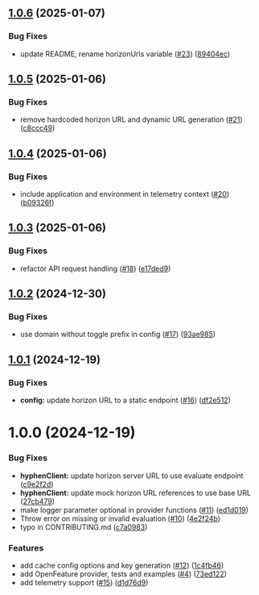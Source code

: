 ## [1.0.6](https://github.com/Hyphen/openfeature-provider-javascript-server/compare/v1.0.5...v1.0.6) (2025-01-07)


### Bug Fixes

* update README, rename horizonUrls variable ([#23](https://github.com/Hyphen/openfeature-provider-javascript-server/issues/23)) ([89404ec](https://github.com/Hyphen/openfeature-provider-javascript-server/commit/89404ec3e59c9f08b9ee192ad5fb4d86aebda691))

## [1.0.5](https://github.com/Hyphen/openfeature-provider-javascript-server/compare/v1.0.4...v1.0.5) (2025-01-06)


### Bug Fixes

* remove hardcoded horizon URL and dynamic URL generation ([#21](https://github.com/Hyphen/openfeature-provider-javascript-server/issues/21)) ([c8ccc49](https://github.com/Hyphen/openfeature-provider-javascript-server/commit/c8ccc49913c02825b21449738b8eec4dbf86d8fc))

## [1.0.4](https://github.com/Hyphen/openfeature-provider-javascript-server/compare/v1.0.3...v1.0.4) (2025-01-06)


### Bug Fixes

* include application and environment in telemetry context ([#20](https://github.com/Hyphen/openfeature-provider-javascript-server/issues/20)) ([b09326f](https://github.com/Hyphen/openfeature-provider-javascript-server/commit/b09326fcf8a8a229391889be36a018b4c4decab9))

## [1.0.3](https://github.com/Hyphen/openfeature-provider-javascript-server/compare/v1.0.2...v1.0.3) (2025-01-06)


### Bug Fixes

* refactor API request handling ([#18](https://github.com/Hyphen/openfeature-provider-javascript-server/issues/18)) ([e17ded9](https://github.com/Hyphen/openfeature-provider-javascript-server/commit/e17ded95f5903101459808c63c6197e6f48a2fb0))

## [1.0.2](https://github.com/Hyphen/openfeature-provider-javascript-server/compare/v1.0.1...v1.0.2) (2024-12-30)


### Bug Fixes

* use domain without toggle prefix in config ([#17](https://github.com/Hyphen/openfeature-provider-javascript-server/issues/17)) ([93ae985](https://github.com/Hyphen/openfeature-provider-javascript-server/commit/93ae985ff2a63325060688d6bb5806d7ddba9746))

## [1.0.1](https://github.com/Hyphen/openfeature-provider-javascript-server/compare/v1.0.0...v1.0.1) (2024-12-19)


### Bug Fixes

* **config:** update horizon URL to a static endpoint ([#16](https://github.com/Hyphen/openfeature-provider-javascript-server/issues/16)) ([df2e512](https://github.com/Hyphen/openfeature-provider-javascript-server/commit/df2e5122acd7a90ce2e224c00ccebebb04c6f905))

# 1.0.0 (2024-12-19)


### Bug Fixes

* **hyphenClient:** update horizon server URL to use evaluate endpoint ([c9e2f2d](https://github.com/Hyphen/openfeature-provider-javascript-server/commit/c9e2f2de8a96587e3861d5d28dcfcfaf0cfa74ea))
* **hyphenClient:** update mock horizon URL references to use base URL ([27cb479](https://github.com/Hyphen/openfeature-provider-javascript-server/commit/27cb479eea6c93bad3bbe8a9da7ad855745d6d66))
* make logger parameter optional in provider functions ([#11](https://github.com/Hyphen/openfeature-provider-javascript-server/issues/11)) ([ed1d019](https://github.com/Hyphen/openfeature-provider-javascript-server/commit/ed1d019ba460cd4d3efb22d0dfc027ccc20b2b58))
* Throw error on missing or invalid evaluation ([#10](https://github.com/Hyphen/openfeature-provider-javascript-server/issues/10)) ([4e2f24b](https://github.com/Hyphen/openfeature-provider-javascript-server/commit/4e2f24b3ea0a020c355d4b60d8d35cd906c84c74))
* typo in CONTRIBUTING.md ([c7a0983](https://github.com/Hyphen/openfeature-provider-javascript-server/commit/c7a0983e956b3159c03499366bea4401f510d1b8))


### Features

* add cache config options and key generation ([#12](https://github.com/Hyphen/openfeature-provider-javascript-server/issues/12)) ([1c4fb46](https://github.com/Hyphen/openfeature-provider-javascript-server/commit/1c4fb4682ee1227adb33ed1de1dd6a9c832ddf2f))
* add OpenFeature provider, tests and examples ([#4](https://github.com/Hyphen/openfeature-provider-javascript-server/issues/4)) ([73ed122](https://github.com/Hyphen/openfeature-provider-javascript-server/commit/73ed122ead32c03d9d86ba4cbd8ca4f6f940eb51))
* add telemetry support ([#15](https://github.com/Hyphen/openfeature-provider-javascript-server/issues/15)) ([d1d76d9](https://github.com/Hyphen/openfeature-provider-javascript-server/commit/d1d76d9c1bf33b87f244cd5926ae754305683b5e))
